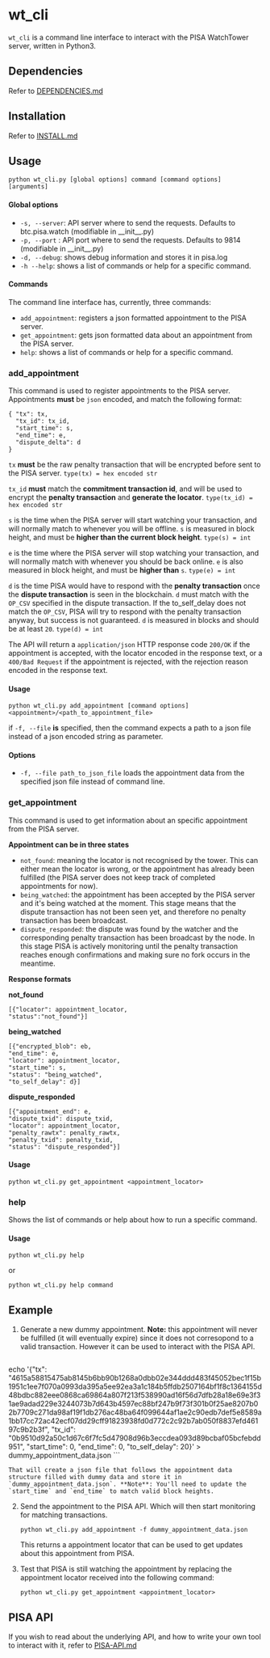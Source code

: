# wt_cli

`wt_cli` is a command line interface to interact with the PISA WatchTower server, written in Python3.

## Dependencies
Refer to [DEPENDENCIES.md](DEPENDENCIES.md)

## Installation

Refer to [INSTALL.md](INSTALL.md)

## Usage

	python wt_cli.py [global options] command [command options] [arguments]
	
#### Global options

- `-s, --server`:	API server where to send the requests. Defaults to btc.pisa.watch (modifiable in \_\_init\_\_.py)
- `-p, --port` :	API port where to send the requests. Defaults to 9814 (modifiable in \_\_init\_\_.py)
- `-d, --debug`: 	shows debug information and stores it in pisa.log
- `-h --help`: 	shows a list of commands or help for a specific command.

#### Commands

The command line interface has, currently, three commands:

- `add_appointment`: registers a json formatted appointment to the PISA server.
- `get_appointment`: gets json formatted data about an appointment from the PISA server.
- `help`: shows a list of commands or help for a specific command.

### add_appointment

This command is used to register appointments to the PISA server. Appointments **must** be `json` encoded, and match the following format:

	{ "tx": tx,
	  "tx_id": tx_id,
	  "start_time": s,
	  "end_time": e,
	  "dispute_delta": d
	}
	
`tx` **must** be the raw penalty transaction that will be encrypted before sent to the PISA server. `type(tx) = hex encoded str`

`tx_id` **must** match the **commitment transaction id**, and will be used to encrypt the **penalty transaction** and **generate the locator**. `type(tx_id) = hex encoded str`

`s` is the time when the PISA server will start watching your transaction, and will normally match to whenever you will be offline. `s` is measured in block height, and must be **higher than the current block height**. `type(s) = int`

`e` is the time where the PISA server will stop watching your transaction, and will normally match with whenever you should be back online. `e` is also measured in block height, and must be **higher than** `s`. `type(e) = int`

`d` is the time PISA would have to respond with the **penalty transaction** once the **dispute transaction** is seen in the blockchain. `d` must match with the `OP_CSV` specified in the dispute transaction. If the to\_self\_delay does not match the `OP_CSV`, PISA will try to respond with the penalty transaction anyway, but success is not guaranteed. `d` is measured in blocks and should be at least `20`. `type(d) = int`

The API will return a `application/json` HTTP response code `200/OK` if the appointment is accepted, with the locator encoded in the response text, or a `400/Bad Request` if the appointment is rejected, with the rejection reason encoded in the response text. 


#### Usage

	python wt_cli.py add_appointment [command options] <appointment>/<path_to_appointment_file>
	
if `-f, --file` **is** specified, then the command expects a path to a json file instead of a json encoded string as parameter.
	
#### Options
- `-f, --file path_to_json_file`	 loads the appointment data from the specified json file instead of command line.

### get_appointment	

 This command is used to get information about an specific appointment from the PISA server.	

**Appointment can be in three states**

- `not_found`: meaning the locator is not recognised by the tower. This can either mean the locator is wrong, or the appointment has already been fulfilled (the PISA server does not keep track of completed appointments for now).
- `being_watched`: the appointment has been accepted by the PISA server and it's being watched at the moment. This stage means that the dispute transaction has not been seen yet, and therefore no penalty transaction has been broadcast.
- `dispute_responded`: the dispute was found by the watcher and the corresponding penalty transaction has been broadcast by the node. In this stage PISA is actively monitoring until the penalty transaction reaches enough confirmations and making sure no fork occurs in the meantime.

**Response formats**

**not_found**

	[{"locator": appointment_locator, 
	"status":"not_found"}]
	
**being_watched**

	[{"encrypted_blob": eb,
	"end_time": e,
	"locator": appointment_locator,
	"start_time": s,
	"status": "being_watched",
	"to_self_delay": d}]
	
**dispute_responded**

	[{"appointment_end": e,
	"dispute_txid": dispute_txid,
	"locator": appointment_locator,
	"penalty_rawtx": penalty_rawtx,
	"penalty_txid": penalty_txid,
	"status": "dispute_responded"}]
	
#### Usage

	python wt_cli.py get_appointment <appointment_locator>
	

	
### help

Shows the list of commands or help about how to run a specific command.

#### Usage
	python wt_cli.py help
	
or

	python wt_cli.py help command

## Example

1. Generate a new dummy appointment. **Note:** this appointment will never be fulfilled (it will eventually expire) since it does not corresopond to a valid transaction. However it can be used to interact with the PISA API.

    ```
echo '{"tx": "4615a58815475ab8145b6bb90b1268a0dbb02e344ddd483f45052bec1f15b1951c1ee7f070a0993da395a5ee92ea3a1c184b5ffdb2507164bf1f8c1364155d48bdbc882eee0868ca69864a807f213f538990ad16f56d7dfb28a18e69e3f31ae9adad229e3244073b7d643b4597ec88bf247b9f73f301b0f25ae8207b02b7709c271da98af19f1db276ac48ba64f099644af1ae2c90edb7def5e8589a1bb17cc72ac42ecf07dd29cff91823938fd0d772c2c92b7ab050f8837efd46197c9b2b3f", "tx_id": "0b9510d92a50c1d67c6f7fc5d47908d96b3eccdea093d89bcbaf05bcfebdd951", "start_time": 0, "end_time": 0, "to_self_delay": 20}' > dummy_appointment_data.json
    ```

    That will create a json file that follows the appointment data structure filled with dummy data and store it in `dummy_appointment_data.json`. **Note**: You'll need to update the `start_time` and `end_time` to match valid block heights.

2. Send the appointment to the PISA API. Which will then start monitoring for matching transactions.

    ```
    python wt_cli.py add_appointment -f dummy_appointment_data.json
    ```

    This returns a appointment locator that can be used to get updates about this appointment from PISA.

3. Test that PISA is still watching the appointment by replacing the appointment locator received into the following command:

    ```
    python wt_cli.py get_appointment <appointment_locator>
    ```

## PISA API	

If you wish to read about the underlying API, and how to write your own tool to interact with it, refer to [PISA-API.md](PISA-API.md)
